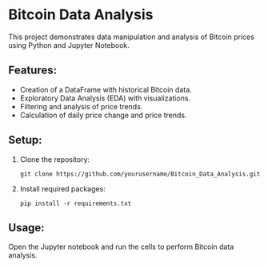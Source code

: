 # Bitcoin Data Analysis

This project demonstrates data manipulation and analysis of Bitcoin prices using Python and Jupyter Notebook.

## Features:
- Creation of a DataFrame with historical Bitcoin data.
- Exploratory Data Analysis (EDA) with visualizations.
- Filtering and analysis of price trends.
- Calculation of daily price change and price trends.

## Setup:
1. Clone the repository:
   ```
   git clone https://github.com/yourusername/Bitcoin_Data_Analysis.git
   ```
2. Install required packages:
   ```
   pip install -r requirements.txt
   ```

## Usage:
Open the Jupyter notebook and run the cells to perform Bitcoin data analysis.
